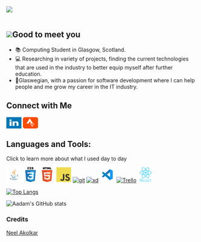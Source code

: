 # <div align="centre"><img src="https://media1.giphy.com/media/qgQUggAC3Pfv687qPC/giphy.gif?cid=ecf05e47zw1hhadcy7hkoku99net3r6e35bwrafo0wdfho4i&rid=giphy.gif&ct=g" width="200px"></div>
# <h2 align="left"><img src="https://media.giphy.com/media/hvRJCLFzcasrR4ia7z/giphy.gif" width="25px">Good to meet you</h2>

- 📚 Computing Student in Glasgow, Scotland.
- 💻 Researching in variety of projects, finding the current technologies that are used in the industry to better equip myself after further education.
- 🌆Glaswegian, with a passion for software development where I can help people and me grow my career in the IT industry.

## Connect with Me
<a href="https://linkedin.com/in/aadam-razak" target="blank"><img align="center" src="https://github.com/edent/SuperTinyIcons/blob/master/images/svg/linkedin.svg" alt="aadam-razak" height="30" width="40" /></a>
<a href="https://www.strava.com/athletes/14214170" target="blank"><img align="center" src="strava.svg" alt="aadamrazak" height="30" width="40" /></a>

## Languages and Tools:
<p align="left"> 
Click to learn more about what I used day to day</p>
<a href="https://www.java.com/en/" target="_blank"> <img src="java.svg" alt="java" width="40" height="40"/></a>
<a href="https://www.w3schools.com/css/" target="_blank"> <img src="https://raw.githubusercontent.com/devicons/devicon/master/icons/css3/css3-original-wordmark.svg" alt="css3" width="40" height="40"/></a> 
<a href="https://www.w3.org/html/" target="_blank"> <img src="https://raw.githubusercontent.com/devicons/devicon/master/icons/html5/html5-original-wordmark.svg" alt="html5" width="40" height="40"/></a> 
<a href="https://developer.mozilla.org/en-US/docs/Web/JavaScript" target="_blank"><img src="https://raw.githubusercontent.com/devicons/devicon/master/icons/javascript/javascript-original.svg" alt="javascript" width="40" height="40"></a> 
<a href="https://git-scm.com/" target="_blank"> <img src="https://www.vectorlogo.zone/logos/git-scm/git-scm-icon.svg" alt="git" width="40" height="40"/></a>
<a href="https://www.figma.com/" target="_blank"> <img src="https://cdn4.iconfinder.com/data/icons/logos-brands-in-colors/3000/figma-logo-512.png" alt="xd" width="40" height="40"/></a>
<a href="https://code.visualstudio.com/" target="_blank"> <img src="visualstudiocode.svg" alt="vs-code" width="40" height="40"/></a>
<a href="https://asana.com/" target="_blank"> <img src="https://encrypted-tbn0.gstatic.com/images?q=tbn:ANd9GcRMB0uefWnFQYQ7eWNd_Qm_8Tm8sBwto12_Kg&s" alt="Trello" width="40" height="40"/></a>
<a href="https://reactjs.org/" target="_blank"><img src="https://raw.githubusercontent.com/devicons/devicon/master/icons/react/react-original-wordmark.svg" alt="React" width="40" height="40"></a> 

</p> 

[![Top Langs](https://github-readme-stats.vercel.app/api/top-langs/?username=arazak200&layout=compact&theme=dark&hide_border=true&&bg_color=0d1117&langs_count=8)](https://github.com/arazak200/github-readme-stats)

![Aadam's GitHub stats](https://github-readme-stats.vercel.app/api?username=arazak200&count_private=true&show_icons=true&hide_border=true&&bg_color=0d1117&ring=0088fe&icon_color=0088ff&theme=algolia)
<!--  [![GitHub Streak](https://github-readme-streak-stats.herokuapp.com/?user=arazak200&background=0d1117&ring=0088ff&fire=0088ff&currStreakLabel=0088ff&hide_border=true&theme=dark)](https://git.io/streak-stats) -->

### Credits
[Neel Akolkar](https://github.com/ne3lakolkar)
